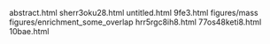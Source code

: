 abstract.html
sherr3oku28.html
untitled.html
9fe3.html
figures/mass
figures/enrichment_some_overlap
hrr5rgc8ih8.html
77os48keti8.html
10bae.html